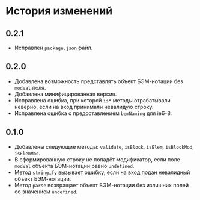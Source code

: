 История изменений
=================

0.2.1
-----

 * Исправлен `package.json` файл.

0.2.0
-----

 * Добавлена возможность представлять объект БЭМ-нотации без `modVal` поля.
 * Добавлена минифицированная версия.
 * Исправлена ошибка, при которой `is*` методы отрабатывали неверно, если на вход принимали невалидую строку.
 * Исправлена ошибка с предоставлением `bemNaming` для ie6-8.

0.1.0
-----

 * Добавлены следующие методы: `validate`, `isBlock`, `isElem`, `isBlockMod`, `isElemMod`.
 * В сформированную строку не попадёт модификатор, если поле `modVal` объекта БЭМ-нотации равно `undefined`.
 * Метод `stringify` вызывает ошибку, если на вход подан невалидный объект БЭМ-нотации.
 * Метод `parse` возвращает объект БЭМ-нотации без излишних полей со значением `undefined`.
